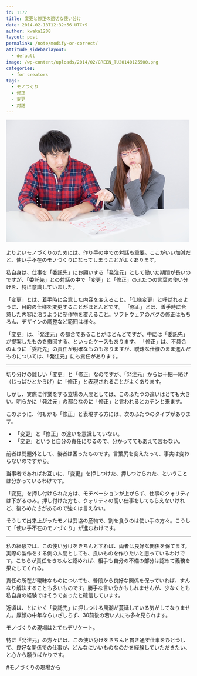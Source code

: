 ```yaml
---
id: 1177
title: 変更と修正の適切な使い分け
date: 2014-02-18T12:32:56 UTC+9
author: kwaka1208
layout: post
permalink: /note/modify-or-correct/
attitude_sidebarlayout:
  - default
image: /wp-content/uploads/2014/02/GREEN_TU20140125500.png
categories:
  - for creators
tags:
  - モノづくり
  - 修正
  - 変更
  - 対話
---
```

![変更か修正か](/assets/images/2014/02/GREEN_TU20140125500.png)

よりよいモノづくりのためには、作り手の中での対話も重要。ここがいい加減だと、使い手不在のモノづくりになってしまうことがよくあります。

私自身は、仕事を「委託先」にお願いする「発注元」として働いた期間が長いのですが、「委託先」との対話の中で「変更」と「修正」のふたつの言葉の使い分けを、特に意識していました。

「変更」とは、着手時に合意した内容を変えること。「仕様変更」と呼ばれるように、目的の仕様を変更することがほとんどです。
「修正」とは、着手時に合意した内容に沿うように制作物を変えること。ソフトウェアのバグの修正はもちろん、デザインの調整など範囲は様々。

「変更」は、「発注元」の都合であることがほとんどですが、中には「委託先」が提案したものを撤回する、といったケースもあります。
「修正」は、不具合のように「委託先」の責任が明確なものもありますが、曖昧な仕様のまま進んだものについては、「発注元」にも責任があります。

- - -
切り分けの難しい「変更」と「修正」なのですが、「発注元」からは十把一絡げ（じっぱひとからげ）に「修正」と表現されることがよくあります。

しかし、実際に作業をする立場の人間としては、このふたつの違いはとても大きい。明らかに「発注元」の都合なのに「修正」と言われるとカチンと来ます。

このように、何もかも「修正」と表現する方には、次のふたつのタイプがあります。

- 「変更」と「修正」の違いを意識していない。
- 「変更」というと自分の責任になるので、分かっててもあえて言わない。

前者は問題外として、後者は困ったものです。言葉尻を変えたって、事実は変わらないのですから。

当事者であればお互いに、「変更」を押しつけた、押しつけられた、ということは分かっているわけです。

「変更」を押し付けられた方は、モチベーションが上がらず、仕事のクォリティは下がるのみ。押し付けた方も、クォリティの高い仕事をしてもらえないけれど、後ろめたさがあるので強くは言えない。

そうして出来上がったモノは妥協の産物で、割を食うのは使い手の方々。こうして「使い手不在のモノづくり」が進むわけです。
- - -
私の経験では、この使い分けをきちんとすれば、両者は良好な関係を保てます。実際の製作をする側の人間としても、良いものを作りたいと思っているわけです。こちらが責任をきちんと認めれば、相手も自分の不備の部分は認めて義務を果たしてくれる。

責任の所在が曖昧なものについても、普段から良好な関係を保っていれば、すんなり解決することも多いものです。勝手な言い分かもしれませんが、少なくとも私自身の経験ではそうであったと確信しています。

近頃は、とにかく「委託先」に押しつける風潮が蔓延している気がしてなりません。厚顔の中年ならいざしらず、30前後の若い人にも多々見られます。

モノづくりの現場はとてもデリケート。

特に「発注元」の方々には、この使い分けをきちんと貫き通す仕事をひとつして、良好な関係での仕事が、どんなにいいものなのかを経験していただきたい、と心から願うばかりです。

#モノづくりの現場から